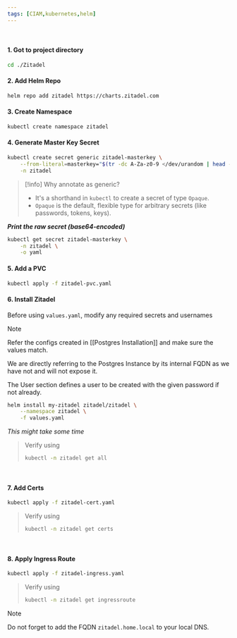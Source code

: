 ```yaml
---
tags: [CIAM,kubernetes,helm]
---
```


</br>

#### 1. Got to project directory

```bash ln:False
cd ./Zitadel
```


#### 2. Add Helm Repo

```bash ln:False
helm repo add zitadel https://charts.zitadel.com
```

#### 3. Create Namespace

```bash ln:False
kubectl create namespace zitadel
```

#### 4. Generate Master Key Secret

```bash ln:False
kubectl create secret generic zitadel-masterkey \
	--from-literal=masterkey="$(tr -dc A-Za-z0-9 </dev/urandom | head -c 32)" \
	-n zitadel
```

> [!info] Why annotate as generic?
> - It's a shorthand in `kubectl` to create a secret of type `Opaque`.
> - `Opaque` is the default, flexible type for arbitrary secrets (like passwords, tokens, keys).

***Print the raw secret (base64-encoded)***
```bash ln:False
kubectl get secret zitadel-masterkey \
	-n zitadel \
	-o yaml
```

#### 5. Add a PVC

```bash ln:False
kubectl apply -f zitadel-pvc.yaml
```

#### 6. Install Zitadel

Before using `values.yaml`, modify any required secrets and usernames

> [!note] 
> Refer the configs created in [[Postgres Installation]] and make sure the values match.
> 
> We are directly referring to the Postgres Instance by its internal FQDN as we have not and will not expose it.
> 
> The User section defines a user to be created with the given password if not already.

```bash ln:False
helm install my-zitadel zitadel/zitadel \
	--namespace zitadel \
	-f values.yaml
```

*This might take some time*

> Verify using
> ```bash ln:False
> kubectl -n zitadel get all
> ```

</br>

#### 7. Add Certs

```bash ln:False
kubectl apply -f zitadel-cert.yaml
```

> Verify using
> ```bash ln:False
> kubectl -n zitadel get certs
> ```

</br>

#### 8. Apply Ingress Route

```bash ln:False
kubectl apply -f zitadel-ingress.yaml
```

> Verify using
> ```bash ln:False
> kubectl -n zitadel get ingressroute
> ```

> [!note] 
> Do not forget to add the FQDN `zitadel.home.local` to your local DNS.